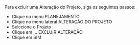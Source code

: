 Para excluir uma Alteração do Projeto, siga os seguintes passos:

* Clique no menu PLANEJAMENTO
* Clique no menu lateral ALTERAÇÃO DO PROJETO
* Selecione o Projeto
* Clique em ... EXCLUIR ALTERAÇÃO
* Clique em SIM